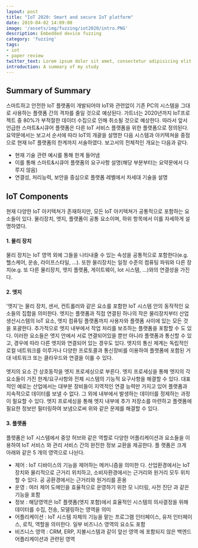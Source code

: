 ```yaml
---
layout: post
title: "IoT 2020: Smart and secure IoT platform"
date: 2019-04-02 14:09:00
image: '/assets/img/fuzzing/iot2020/intro.PNG'
description: Embedded device fuzzing
category: 'fuzzing'
tags:
- iot
- paper review
twitter_text: Lorem ipsum dolor sit amet, consectetur adipisicing elit.
introduction: A summary of my study
---
```



## Summary of Summary
스마트하고 안전한 IoT 플랫폼이 개발되어야  IoT와 관련없이 기존 PC의 시스템을 그대로 사용하는 플랫폼 간의 격차를 줄일 것으로 예상된다. 가트너는 2020년까지 IoT프로젝트 중 80%가 부적절한 데이터 수집으로 인해 취소될 것으로 예상한다. 따라서 앞서 언급한 스마트&시큐어 플랫폼은 다른 IoT 서비스 플랫폼을 위한 플랫폼으로 정의된다. 요약문에서는 보고서 순서에 따라 IoT의 개괄을 설명한 다음 시스템과 아키텍쳐을 중점으로 현재 IoT 플랫폼의 한계까지 서술하였다. 보고서의 전체적인 개요는 다음과 같다.

 - 현재 기술 관련 예시를 통해 한계 들어냄
 - 이를 통해 스마트&시큐어 플랫폼의 요구사항 설명(해당 부분부터는 요약문에서 다루지 않음)
 - 연결성, 처리능력, 보안을 중심으로 플랫폼 레벨에서 차세대 기술을 설명



## IoT Components
현재 다양한 IoT 아키텍쳐가 존재하지만, 모든 IoT 아키텍쳐가 공통적으로 포함하는 요소들이 있다. 물리장치, 엣지, 플랫폼이 공통 요소이며, 하위 항목에서 이를 자세하게 설명하였다.<br>

#### 1. 물리 장치<br>
물리 장치는 IoT 영역 외에 그들을 나타내줄 수 있는 속성을 공통적으로 포함한다(e.g. 헬스케어, 운송, 라이프스타일, ...). 또한 물리장치는 일정 수준의 컴퓨팅 파워와 다른 장치(e.g. 또 다른 물리장치, 엣지 플랫폼, 게이트웨이, Iot 시스템, ...)와의 연결성을 가진다.<br>

#### 2. 엣지<br>
'엣지'는 물리 장치, 센서, 컨트롤러와 같은 요소를 포함한 IoT 시스템 안의 동작적인 요소들의 집합을 의미한다. 엣지는 플랫폼과 직접 연결된 하나의 작은 물리장치부터 산업 생산시스템의 IoT 요소, 엣지 컴퓨팅 플랫폼까지  사용자와 플랫폼 사이에 있는 모든 것을 포괄한다. 추가적으로 엣지 내부에서 작업 처리를 보조하는 플랫폼을 포함할 수 도 있다. 이러한 요소들은 엣지 안에서 서로 연결되어있을 뿐만 아니라 플랫폼과 통신할 수 있고, 경우에 따라 다른 엣지와 연결되어 있는 경우도 있다. 엣지의 통신 체계는 독립적인 로컬 네트워크를 이루거나 다양한 프로토콜과 통신장비를 이용하여 플랫폼에 포함된 거대 네트워크 또는 클라우드와 연결을 이룰 수 있다.<br><br>
엣지의 요소 간 상호동작을 엣지 프로세싱으로 부른다. 엣지 프로세싱을 통해 엣지의 각 요소들이 가진 한계/요구사항와 전체 시스템의  기능적 요구사항을 해결할 수 있다. 대표적인 예로는 산업에서는 대부분 장비들이 지역적인 연결 능력만 가지고 있어 플랫폼과 지속적으로 데이터를 보낼 수 없다. 그 외에 내부에서 발생하는 데이터를 정제하는 과정이 필요할 수 있다. 엣지 프로세싱을 통해 엣지 내부에 추가 저장소를 마련하고 플랫폼에 필요한 정보만 필터링하여 보냄으로써 위와 같은 문제를 해결할 수 있다.<br>

#### 3. 플랫폼<br>

플랫폼은 IoT 시스템에서 중앙 허브와 같은 역할로
다양한 어플리케이션과 요소들을 이용하여 IoT 서비스
와 관리 서비스 간의 완전한 정보 교환을 제공한다. 플
랫폼은 크게 아래와 같은 5 개의 영역으로 나뉜다.
- 제어 : IoT 디바이스의 기능을 제어하는 메커니즘을 의미한
다. 산업환경에서는 IoT 장치와 물리적으로 근거리 위치하고,
소비자환경에서는 근거리와 원거리 모두 위치할 수 있다. 공
공환경에서는 근거리와 원거리를 혼용
- 운영 : 여러 제어 도메인을 효율적으로 운영하기 위한 모
니터링, 사전 진단 과 같은 기능을 포함
- 정보 : 해당영역은 IoT 플랫폼(엣지 포함)에서 효율적인
시스템의 의사결정을 위해 데이터를 수집, 전송, 모델링하는
영역을 의미
- 어플리케이션 : IoT 시스템 자체의 기능을 맡는 프로그램
인터페이스, 유저 인터페이스, 로직, 역할을 의미한다. 일부
비즈니스 영역의 요소도 포함
- 비즈니스 영역 : CRM, ERP, 지불시스템과 같이 앞선 영역
에 포함되지 않은 백엔드 어플리케이션과 관련된 영역